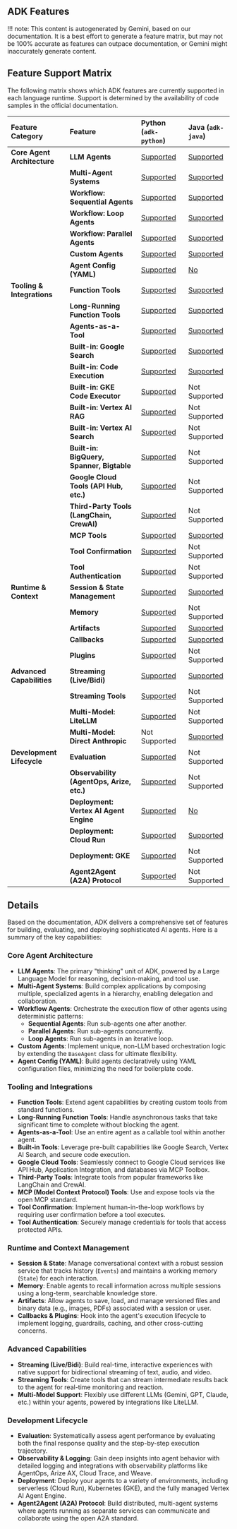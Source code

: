 ## ADK Features

!!! note: 
This content is autogenerated by Gemini, based on our documentation.  It is a best effort to generate a feature matrix, but may not be 100% accurate as features can outpace documentation, or Gemini might inaccurately generate content.

## Feature Support Matrix

The following matrix shows which ADK features are currently supported in each language runtime. Support is determined by the availability of code samples in the official documentation.

| Feature Category | Feature | Python (`adk-python`) | Java (`adk-java`) |
| :--- | :--- | :--- | :--- |
| **Core Agent Architecture** | **LLM Agents** | [Supported](https://google.github.io/adk-docs/agents/llm-agents/#defining-the-agents-identity-and-purpose) | [Supported](https://google.github.io/adk-docs/agents/llm-agents/#defining-the-agents-identity-and-purpose) |
| | **Multi-Agent Systems** | [Supported](https://google.github.io/adk-docs/agents/multi-agents/#agent-hierarchy-parent-agent-sub-agents) | [Supported](https://google.github.io/adk-docs/agents/multi-agents/#agent-hierarchy-parent-agent-sub-agents) |
| | **Workflow: Sequential Agents** | [Supported](https://google.github.io/adk-docs/agents/workflow-agents/sequential-agents/#full-example-code-development-pipeline) | [Supported](https://google.github.io/adk-docs/agents/workflow-agents/sequential-agents/#full-example-code-development-pipeline) |
| | **Workflow: Loop Agents** | [Supported](https://google.github.io/adk-docs/agents/workflow-agents/loop-agents/#full-example-iterative-document-improvement) | [Supported](https://google.github.io/adk-docs/agents/workflow-agents/loop-agents/#full-example-iterative-document-improvement) |
| | **Workflow: Parallel Agents** | [Supported](https://google.github.io/adk-docs/agents/workflow-agents/parallel-agents/#full-example-parallel-web-research) | [Supported](https://google.github.io/adk-docs/agents/workflow-agents/parallel-agents/#full-example-parallel-web-research) |
| | **Custom Agents** | [Supported](https://google.github.io/adk-docs/agents/custom-agents/#part-1-simplified-custom-agent-initialization) | [Supported](https://google.github.io/adk-docs/agents/custom-agents/#part-1-simplified-custom-agent-initialization) |
| | **Agent Config (YAML)** | [Supported](https://google.github.io/adk-docs/agents/config/#build-an-agent) | [No](https://google.github.io/adk-docs/agents/config/#known-limitations) |
| **Tooling & Integrations** | **Function Tools** | [Supported](https://google.github.io/adk-docs/tools/function-tools/#example) | [Supported](https://google.github.io/adk-docs/tools/function-tools/#example) |
| | **Long-Running Function Tools** | [Supported](https://google.github.io/adk-docs/tools/function-tools/#creating-the-tool) | [Supported](https://google.github.io/adk-docs/tools/function-tools/#creating-the-tool) |
| | **Agents-as-a-Tool** | [Supported](https://google.github.io/adk-docs/tools/function-tools/#example) | [Supported](https://google.github.io/adk-docs/tools/function-tools/#example) |
| | **Built-in: Google Search** | [Supported](https://google.github.io/adk-docs/tools/built-in-tools/#google-search) | [Supported](https://google.github.io/adk-docs/tools/built-in-tools/#google-search) |
| | **Built-in: Code Execution** | [Supported](https://google.github.io/adk-docs/tools/built-in-tools/#code-execution) | [Supported](https://google.github.io/adk-docs/tools/built-in-tools/#code-execution) |
| | **Built-in: GKE Code Executor** | [Supported](https://google.github.io/adk-docs/tools/built-in-tools/#gke-code-executor) | Not Supported |
| | **Built-in: Vertex AI RAG** | [Supported](https://google.github.io/adk-docs/tools/built-in-tools/#vertex-ai-rag-engine) | Not Supported |
| | **Built-in: Vertex AI Search** | [Supported](https://google.github.io/adk-docs/tools/built-in-tools/#vertex-ai-search) | Not Supported |
| | **Built-in: BigQuery, Spanner, Bigtable** | [Supported](https://google.github.io/adk-docs/tools/built-in-tools/#bigquery) | Not Supported |
| | **Google Cloud Tools (API Hub, etc.)** | [Supported](https://google.github.io/adk-docs/tools/google-cloud-tools/#apigee-api-hub-tools) | Not Supported |
| | **Third-Party Tools (LangChain, CrewAI)** | [Supported](https://google.github.io/adk-docs/tools/third-party-tools/#1-using-langchain-tools) | Not Supported |
| | **MCP Tools** | [Supported](https://google.github.io/adk-docs/tools/mcp-tools/#example-1-file-system-mcp-server) | [Supported](https://google.github.io/adk-docs/tools/mcp-tools/#example-1-file-system-mcp-server) |
| | **Tool Confirmation** | [Supported](https://google.github.io/adk-docs/tools/confirmation/#boolean-confirmation) | Not Supported |
| | **Tool Authentication** | [Supported](https://google.github.io/adk-docs/tools/authentication/#1-configuring-tools-with-authentication) | Not Supported |
| **Runtime & Context** | **Session & State Management** | [Supported](https://google.github.io/adk-docs/sessions/session/#example-examining-session-properties) | [Supported](https://google.github.io/adk-docs/sessions/session/#example-examining-session-properties) |
| | **Memory** | [Supported](https://google.github.io/adk-docs/sessions/memory/#example-adding-and-searching-memory) | Not Supported |
| | **Artifacts** | [Supported](https://google.github.io/adk-docs/artifacts/#what-are-artifacts) | [Supported](https://google.github.io/adk-docs/artifacts/#what-are-artifacts) |
| | **Callbacks** | [Supported](https://google.github.io/adk-docs/callbacks/types-of-callbacks/#before-agent-callback) | [Supported](https://google.github.io/adk-docs/callbacks/types-of-callbacks/#before-agent-callback) |
| | **Plugins** | [Supported](https://google.github.io/adk-docs/plugins/#define-and-register-plugins) | Not Supported |
| **Advanced Capabilities** | **Streaming (Live/Bidi)** | [Supported](https://google.github.io/adk-docs/get-started/streaming/quickstart-streaming/#2-project-structure) | [Supported](https://google.github.io/adk-docs/get-started/streaming/quickstart-streaming-java/#creating-an-agent) |
| | **Streaming Tools** | [Supported](https://google.github.io/adk-docs/streaming/streaming-tools/) | Not Supported |
| | **Multi-Model: LiteLLM** | [Supported](https://google.github.io/adk-docs/agents/models/#using-cloud-proprietary-models-via-litellm) | Not Supported |
| | **Multi-Model: Direct Anthropic** | Not Supported | [Supported](https://google.github.io/adk-docs/agents/models/#using-anthropic-models) |
| **Development Lifecycle** | **Evaluation** | [Supported](https://google.github.io/adk-docs/evaluate/#how-evaluation-works-with-the-adk) | Not Supported |
| | **Observability (AgentOps, Arize, etc.)** | [Supported](https://google.github.io/adk-docs/observability/agentops/) | Not Supported |
| | **Deployment: Vertex AI Agent Engine** | [Supported](https://google.github.io/adk-docs/deploy/agent-engine/#standard-deployment) | [No](https://google.github.io/adk-docs/deploy/agent-engine/) |
| | **Deployment: Cloud Run** | [Supported](https://google.github.io/adk-docs/deploy/cloud-run/#deployment-commands) | [Supported](https://google.github.io/adk-docs/deploy/cloud-run/#deployment-commands) |
| | **Deployment: GKE** | [Supported](https://google.github.io/adk-docs/deploy/gke/#option-1-manual-deployment-using-gcloud-and-kubectl) | Not Supported |
| | **Agent2Agent (A2A) Protocol** | [Supported](https://google.github.io/adk-docs/a2a/quickstart-consuming/#getting-the-sample-code) | Not Supported |

## Details

Based on the documentation, ADK delivers a comprehensive set of features for building, evaluating, and deploying sophisticated AI agents. Here is a summary of the key capabilities:

### Core Agent Architecture
*   **LLM Agents**: The primary "thinking" unit of ADK, powered by a Large Language Model for reasoning, decision-making, and tool use.
*   **Multi-Agent Systems**: Build complex applications by composing multiple, specialized agents in a hierarchy, enabling delegation and collaboration.
*   **Workflow Agents**: Orchestrate the execution flow of other agents using deterministic patterns:
    *   **Sequential Agents**: Run sub-agents one after another.
    *   **Parallel Agents**: Run sub-agents concurrently.
    *   **Loop Agents**: Run sub-agents in an iterative loop.
*   **Custom Agents**: Implement unique, non-LLM based orchestration logic by extending the `BaseAgent` class for ultimate flexibility.
*   **Agent Config (YAML)**: Build agents declaratively using YAML configuration files, minimizing the need for boilerplate code.

### Tooling and Integrations
*   **Function Tools**: Extend agent capabilities by creating custom tools from standard functions.
*   **Long-Running Function Tools**: Handle asynchronous tasks that take significant time to complete without blocking the agent.
*   **Agents-as-a-Tool**: Use an entire agent as a callable tool within another agent.
*   **Built-in Tools**: Leverage pre-built capabilities like Google Search, Vertex AI Search, and secure code execution.
*   **Google Cloud Tools**: Seamlessly connect to Google Cloud services like API Hub, Application Integration, and databases via MCP Toolbox.
*   **Third-Party Tools**: Integrate tools from popular frameworks like LangChain and CrewAI.
*   **MCP (Model Context Protocol) Tools**: Use and expose tools via the open MCP standard.
*   **Tool Confirmation**: Implement human-in-the-loop workflows by requiring user confirmation before a tool executes.
*   **Tool Authentication**: Securely manage credentials for tools that access protected APIs.

### Runtime and Context Management
*   **Session & State**: Manage conversational context with a robust session service that tracks history (`Events`) and maintains a working memory (`State`) for each interaction.
*   **Memory**: Enable agents to recall information across multiple sessions using a long-term, searchable knowledge store.
*   **Artifacts**: Allow agents to save, load, and manage versioned files and binary data (e.g., images, PDFs) associated with a session or user.
*   **Callbacks & Plugins**: Hook into the agent's execution lifecycle to implement logging, guardrails, caching, and other cross-cutting concerns.

### Advanced Capabilities
*   **Streaming (Live/Bidi)**: Build real-time, interactive experiences with native support for bidirectional streaming of text, audio, and video.
*   **Streaming Tools**: Create tools that can stream intermediate results back to the agent for real-time monitoring and reaction.
*   **Multi-Model Support**: Flexibly use different LLMs (Gemini, GPT, Claude, etc.) within your agents, powered by integrations like LiteLLM.

### Development Lifecycle
*   **Evaluation**: Systematically assess agent performance by evaluating both the final response quality and the step-by-step execution trajectory.
*   **Observability & Logging**: Gain deep insights into agent behavior with detailed logging and integrations with observability platforms like AgentOps, Arize AX, Cloud Trace, and Weave.
*   **Deployment**: Deploy your agents to a variety of environments, including serverless (Cloud Run), Kubernetes (GKE), and the fully managed Vertex AI Agent Engine.
*   **Agent2Agent (A2A) Protocol**: Build distributed, multi-agent systems where agents running as separate services can communicate and collaborate using the open A2A standard.

